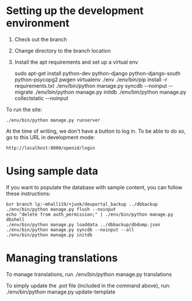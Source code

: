 # Setting up the development environment

1. Check out the branch
2. Change directory to the branch location
3. Install the apt requirements and set up a virtual env

    sudo apt-get install python-dev python-django python-django-south python-psycopg2 pwgen
    virtualenv ./env
    ./env/bin/pip install -r requirements.txt
    ./env/bin/python manage.py syncdb --noinput --migrate
    ./env/bin/python manage.py initdb
    ./env/bin/python manage.py collectstatic --noinput

To run the site:

    ./env/bin/python manage.py runserver

At the time of writing, we don't have a button to log in. To be able to do so, go to this URL
in development mode:

    http://localhost:8000/openid/login

# Using sample data

If you want to populate the database with sample content, you can follow these instructions:

    bzr branch lp:~mhall119/+junk/devportal_backup ../dbbackup
    ./env/bin/python manage.py flush --noinput
    echo "delete from auth_permission;" | ./env/bin/python manage.py dbshell
    ./env/bin/python manage.py loaddata ../dbbackup/dbdump.json
    ./env/bin/python manage.py syncdb --noinput --all
    ./env/bin/python manage.py initdb

# Managing translations

To manage translations, run
    ./env/bin/python manage.py translations

To simply update the .pot file (included in the command above), run:
    ./env/bin/python manage.py update-template
